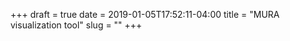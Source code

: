+++ 
draft = true
date = 2019-01-05T17:52:11-04:00
title = "MURA visualization tool"
slug = "" 
+++
